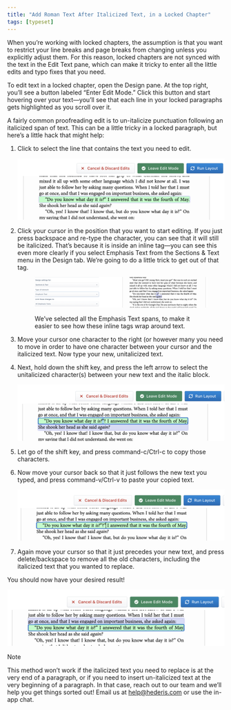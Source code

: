 ```yaml
---
title: "Add Roman Text After Italicized Text, in a Locked Chapter"
tags: [typeset]
---
```

 
<html><body><section data-type="chapter" class="hsecchapter" data-hederis-type="hsecchapter" id="unitalicize-text" data-pi-attrs="id: unitalicize-text; data-tags: typeset;" role="doc-chapter" data-tags="typeset" data-author-name=" " data-book-title=" " title="Add Roman Text After Italicized Text, in a Locked Chapter"><p class="hblkp" data-hederis-type="hblkp" id="pMJcIMDif">When you&#8217;re working with locked chapters, the assumption is that you want to restrict your line breaks and page breaks from changing unless you explicitly adjust them. For this reason, locked chapters are not synced with the text in the Edit Text pane, which can make it tricky to enter all the little edits and typo fixes that you need.</p><p class="hblkp" data-hederis-type="hblkp" id="pVM03MKAJ">To edit text in a locked chapter, open the Design pane. At the top right, you&#8217;ll see a button labeled &#8220;Enter Edit Mode.&#8221; Click this button and start hovering over your text&#8212;you&#8217;ll see that each line in your locked paragraphs gets highlighted as you scroll over it.</p><p class="hblkp" data-hederis-type="hblkp" id="pqmQDp8hD">A fairly common proofreading edit is to un-italicize punctuation following an italicized span of text. This can be a little tricky in a locked paragraph, but here&#8217;s a little hack that might help:</p><ol class="hwprnumlist" data-hederis-type="hwprnumlist" id="pVurNt2Kr"><li class="hblkoli" data-hederis-type="hblkoli" id="licb0mgBGq"><p class="hblkoli" data-hederis-type="hblklip" id="p42188bGf">Click to select the line that contains the text you need to edit.</p><img data-hederis-type="hblkimg" class="hblkimg" id="pE0mhZkGd" src="/images/edit_ital_1.png" data-img-src="/images/edit_ital_1.png"/></li><li class="hblkoli" data-hederis-type="hblkoli" id="liFotJ42OO"><p class="hblkoli" data-hederis-type="hblklip" id="pnTSgsBXG">Click your cursor in the position that you want to start editing. If you just press backspace and re-type the character, you can see that it will still be italicized. That&#8217;s because it is inside an inline tag&#8212;you can see this even more clearly if you select Emphasis Text from the Sections &amp; Text menu in the Design tab. We&#8217;re going to do a little trick to get out of that tag.</p><figure class="hwprfig" data-hederis-type="hwprfig" id="pQyfTLZm5"><img data-hederis-type="hblkimg" class="hblkimg" id="psUu0Ttd3" src="/images/edit_ital_all_emphasis.png" data-img-src="/images/edit_ital_all_emphasis.png"/><p class="hblkcaption" data-hederis-type="hblkcaption" id="pTGMvRWal">We&#8217;ve selected all the Emphasis Text spans, to make it easier to see how these inline tags wrap around text.</p></figure></li><li class="hblkoli" data-hederis-type="hblkoli" id="liy02vrycG"><p class="hblkoli" data-hederis-type="hblklip" id="paPk9FwPt">Move your cursor one character to the right (or however many you need to move in order to have one character between your cursor and the italicized text. Now type your new, unitalicized text.</p></li><li class="hblkoli" data-hederis-type="hblkoli" id="liMc6pTtvI"><p class="hblkoli" data-hederis-type="hblklip" id="pGbo2AGIU">Next, hold down the shift key, and press the left arrow to select the unitalicized character(s) between your new text and the italic block. </p><img data-hederis-type="hblkimg" class="hblkimg" id="ptmt83qZv" src="/images/edit_ital_2.png" data-img-src="/images/edit_ital_2.png"/></li><li class="hblkoli" data-hederis-type="hblkoli" id="likckIbjXn"><p class="hblkoli" data-hederis-type="hblklip" id="plw0GgwSY">Let go of the shift key, and press command-c/Ctrl-c to copy those characters.</p></li><li class="hblkoli" data-hederis-type="hblkoli" id="liXGrUlsfN"><p class="hblkoli" data-hederis-type="hblklip" id="pUyVIbsZV">Now move your cursor back so that it just follows the new text you typed, and press command-v/Ctrl-v to paste your copied text.</p><img data-hederis-type="hblkimg" class="hblkimg" id="pj3KU96bn" src="/images/edit_ital_3.png" data-img-src="/images/edit_ital_3.png"/></li><li class="hblkoli" data-hederis-type="hblkoli" id="liQ2FVJM6g"><p class="hblkoli" data-hederis-type="hblklip" id="pZEubuqUb">Again move your cursor so that it just precedes your new text, and press delete/backspace to remove all the old characters, including the italicized text that you wanted to replace.</p></li></ol><p class="hblkp" data-hederis-type="hblkp" id="ppd9ClYOY">You should now have your desired result!</p><img data-hederis-type="hblkimg" class="hblkimg" id="pO2RscwFu" src="/images/edit_ital_4.png" data-img-src="/images/edit_ital_4.png"/><aside class="hwprbox box" data-hederis-type="hwprbox" id="pj1I9UKS6" data-type="sidebar"><p class="hblktype" data-hederis-type="hblktype" id="pqh4olcTp">Note</p><p class="hblkp" data-hederis-type="hblkp" id="pROfiGW5d">This method won&#8217;t work if the italicized text you need to replace is at the very end of a paragraph, or if you need to insert un-italicized text at the very beginning of a paragraph. In that case, reach out to our team and we&#8217;ll help you get things sorted out! Email us at <a href="mailto:help@hederis.com" class="hspana" data-hederis-type="hspana" id="p53eph5kv">help@hederis.com</a> or use the in-app chat.</p></aside></section></body></html>
